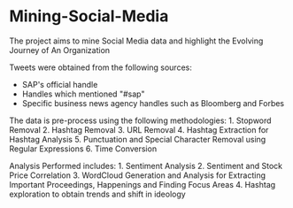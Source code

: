 # Mining-Social-Media

The project aims to mine Social Media data and highlight the Evolving Journey of An Organization

Tweets were obtained from the following sources:
- SAP's official handle
- Handles which mentioned "#sap"
- Specific business news agency handles such as Bloomberg and Forbes

The data is pre-process using the following methodologies:
      1. Stopword Removal 
      2. Hashtag Removal
      3. URL Removal
      4. Hashtag Extraction for Hashtag Analysis
      5. Punctuation and Special Character Removal using Regular Expressions
      6. Time Conversion

Analysis Performed includes:
      1. Sentiment Analysis
      2. Sentiment and Stock Price Correlation
      3. WordCloud Generation and Analysis for Extracting Important Proceedings, Happenings and Finding Focus Areas
      4. Hashtag exploration to obtain trends and shift in ideology
